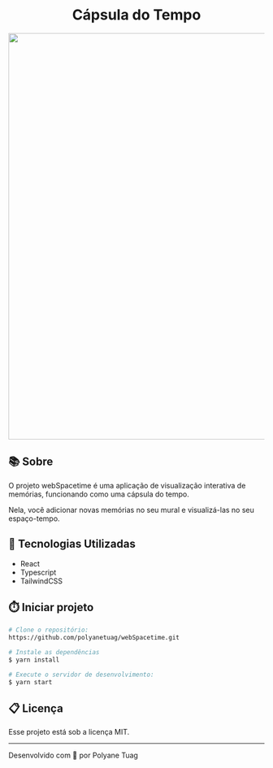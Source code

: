 <h1 align="center">Cápsula do Tempo</h1>

<div align="center">
    <img width='800' src="">
</div>

## 📚 Sobre
O projeto webSpacetime é uma aplicação de visualização interativa de memórias, funcionando como uma cápsula do tempo.

Nela, você adicionar novas memórias no seu mural e visualizá-las no seu espaço-tempo.


## 🚀 Tecnologias Utilizadas
- React
- Typescript
- TailwindCSS
  

## ⏱️ Iniciar projeto

```bash
# Clone o repositório:
https://github.com/polyanetuag/webSpacetime.git

# Instale as dependências
$ yarn install

# Execute o servidor de desenvolvimento:
$ yarn start

```

## 📋 Licença
Esse projeto está sob a licença MIT. 

---

Desenvolvido com 💜 por Polyane Tuag


